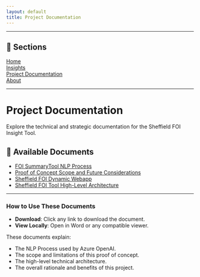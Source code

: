```yaml
---
layout: default
title: Project Documentation
---
```

---

## 📄 Sections

[Home](/)  
[Insights](/insights.md)  
[Project Documentation](/project.md)  
[About](/about.md)

---
# Project Documentation

Explore the technical and strategic documentation for the Sheffield FOI Insight Tool.

## 📄 Available Documents

- [FOI SummaryTool NLP Process](./FOI%20SummaryTool%20NLP%20Process.docx)
- [Proof of Concept Scope and Future Considerations](./1.%20Proof%20of%20Concept%20Scope%20and%20Future%20Considerations.docx)
- [Sheffield FOI Dynamic Webapp](./2.%20Sheffield%20FOI%20Dynamic%20Webapp.docx)
- [Sheffield FOI Tool High-Level Architecture](./3.%20Sheffield%20FOI%20Tool%20High-Level%20Architecture.docx)

---

### How to Use These Documents

- **Download**: Click any link to download the document.
- **View Locally**: Open in Word or any compatible viewer.

These documents explain:
- The NLP Process used by Azure OpenAI.
- The scope and limitations of this proof of concept.
- The high-level technical architecture.
- The overall rationale and benefits of this project.
